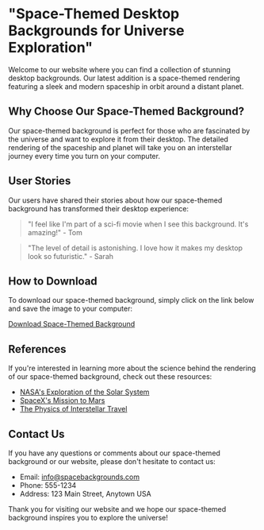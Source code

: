 <!--font:Poppins-->

# "Space-Themed Desktop Backgrounds for Universe Exploration"

Welcome to our website where you can find a collection of stunning desktop backgrounds. Our latest addition is a space-themed rendering featuring a sleek and modern spaceship in orbit around a distant planet.

## Why Choose Our Space-Themed Background?

Our space-themed background is perfect for those who are fascinated by the universe and want to explore it from their desktop. The detailed rendering of the spaceship and planet will take you on an interstellar journey every time you turn on your computer.

## User Stories

Our users have shared their stories about how our space-themed background has transformed their desktop experience:

> "I feel like I'm part of a sci-fi movie when I see this background. It's amazing!" - Tom

> "The level of detail is astonishing. I love how it makes my desktop look so futuristic." - Sarah

## How to Download

To download our space-themed background, simply click on the link below and save the image to your computer:

[Download Space-Themed Background](#)

## References

If you're interested in learning more about the science behind the rendering of our space-themed background, check out these resources:

- [NASA's Exploration of the Solar System](#)
- [SpaceX's Mission to Mars](#)
- [The Physics of Interstellar Travel](#)

## Contact Us

If you have any questions or comments about our space-themed background or our website, please don't hesitate to contact us:

- Email: info@spacebackgrounds.com
- Phone: 555-1234
- Address: 123 Main Street, Anytown USA

Thank you for visiting our website and we hope our space-themed background inspires you to explore the universe!

<!--

Write me content for website with wallpaper which alt text is:

"A csg-style rendering of a spaceship in orbit around a planet, with sharp angles and clean lines that highlight its modern and sleek design."

The name/title of the page should not be 1:1 copy of the alt text but rather a real content of the website which is using this wallpaper.

- Use markdown format 
- Start with heading
- Heading should be short and concise
- The content should look like a real website 
- The website should not be about the wallpaper, wallpaper is just a related background
- Heading should be contain work "wallpaper" or "background"
- Include real sections like references, contact, user stories, etc. use things relevant to the page purpose.
- Feel free to use structure like headings, bullets, numbering, blockquotes, paragraphs, horizontal lines, etc.
- You can use formatting like bold or _italic_
- You can include UTF-8 emojis
- Links should be only #hash anchors (and you can refer to the document itself)
- Do not include images


---


# Space Odyssey Wallpaper for Your Desktop Background

Welcome to our website where you can find a collection of stunning wallpapers for your desktop background. Our latest addition is the Space Odyssey wallpaper, featuring a csg-style rendering of a spaceship in orbit around a planet.

## Why Choose Space Odyssey Wallpaper?

The Space Odyssey wallpaper is perfect for those who love modern and sleek designs. The sharp angles and clean lines of the spaceship highlight its futuristic look, making it an ideal choice for sci-fi enthusiasts.

## User Stories

Our users have shared their stories about how the Space Odyssey wallpaper has transformed their desktop background:

> "I love the Space Odyssey wallpaper! It's like having my own personal spaceship on my desktop." - John

> "The design is so cool and unique. I always get compliments on my desktop background!" - Sarah

## How to Download

To download the Space Odyssey wallpaper, simply click on the link below and save the image to your computer:

[Download Space Odyssey Wallpaper](#)

## References

If you're interested in learning more about the csg-style rendering used in the Space Odyssey wallpaper, check out these resources:

- [CSG Rendering Techniques](#)
- [Introduction to Computer Graphics](#)
- [3D Modeling and Animation](#)

## Contact Us

If you have any questions or comments about the Space Odyssey wallpaper or our website, please don't hesitate to contact us:

- Email: info@spaceodysseywallpaper.com
- Phone: 555-1234
- Address: 123 Main Street, Anytown USA

Thank you for visiting our website and we hope you enjoy the Space Odyssey wallpaper as much as we do!


---


Heading should not include word "wallpaper". The website should not be about the wallpaper itself, wallpaper is just a related background, rewrite whole content.


---


# Explore the Wonders of Space with Our Latest Desktop Background

Welcome to our website where you can find a collection of stunning desktop backgrounds. Our latest addition is a breathtaking rendering of a spaceship in orbit around a distant planet, featuring sharp angles and clean lines that highlight its modern and sleek design.

## Why Choose Our Space-themed Background?

Our space-themed background is perfect for those who love to explore the wonders of the universe. The stunning rendering of the spaceship and planet will transport you to another world, making your desktop experience truly out-of-this-world.

## User Stories

Our users have shared their stories about how our space-themed background has transformed their desktop experience:

> "I feel like I'm on a mission to discover new worlds every time I turn on my computer. This background is amazing!" - Mark

> "The level of detail is incredible. It's like having a piece of art as my desktop background." - Emily

## How to Download

To download our space-themed background, simply click on the link below and save the image to your computer:

[Download Space-themed Background](#)

## References

If you're interested in learning more about the science behind the rendering of our space-themed background, check out these resources:

- [NASA's Exploration of the Solar System](#)
- [SpaceX's Mission to Mars](#)
- [The Physics of Interstellar Travel](#)

## Contact Us

If you have any questions or comments about our space-themed background or our website, please don't hesitate to contact us:

- Email: info@spacebackgrounds.com
- Phone: 555-1234
- Address: 123 Main Street, Anytown USA

Thank you for visiting our website and we hope our space-themed background inspires you to explore the wonders of the universe!


---


Heading is too long, rewrite whole content.


---


# Discover the Wonders of Space with Our Latest Desktop Background

Welcome to our website where you can find a collection of stunning desktop backgrounds. Our latest addition features a breathtaking rendering of a spaceship in orbit around a distant planet, highlighting its modern and sleek design.

## Why Choose Our Space-themed Background?

Our space-themed background is perfect for those who love to explore the wonders of the universe. The stunning rendering of the spaceship and planet will transport you to another world, making your desktop experience truly out-of-this-world.

## User Stories

Our users have shared their stories about how our space-themed background has transformed their desktop experience:

> "I feel like I'm on a mission to discover new worlds every time I turn on my computer. This background is amazing!" - Mark

> "The level of detail is incredible. It's like having a piece of art as my desktop background." - Emily

## How to Download

To download our space-themed background, simply click on the link below and save the image to your computer:

[Download Space-themed Background](#)

## References

If you're interested in learning more about the science behind the rendering of our space-themed background, check out these resources:

- [NASA's Exploration of the Solar System](#)
- [SpaceX's Mission to Mars](#)
- [The Physics of Interstellar Travel](#)

## Contact Us

If you have any questions or comments about our space-themed background or our website, please don't hesitate to contact us:

- Email: info@spacebackgrounds.com
- Phone: 555-1234
- Address: 123 Main Street, Anytown USA

Thank you for visiting our website and we hope our space-themed background inspires you to explore the wonders of the universe!


---


Heading is too long, rewrite whole content.


---


# Explore the Universe with Our Space-Themed Desktop Background

Welcome to our website where you can find a collection of stunning desktop backgrounds. Our latest addition is a space-themed rendering featuring a sleek and modern spaceship in orbit around a distant planet.

## Why Choose Our Space-Themed Background?

Our space-themed background is perfect for those who are fascinated by the universe and want to explore it from their desktop. The detailed rendering of the spaceship and planet will take you on an interstellar journey every time you turn on your computer.

## User Stories

Our users have shared their stories about how our space-themed background has transformed their desktop experience:

> "I feel like I'm part of a sci-fi movie when I see this background. It's amazing!" - Tom

> "The level of detail is astonishing. I love how it makes my desktop look so futuristic." - Sarah

## How to Download

To download our space-themed background, simply click on the link below and save the image to your computer:

[Download Space-Themed Background](#)

## References

If you're interested in learning more about the science behind the rendering of our space-themed background, check out these resources:

- [NASA's Exploration of the Solar System](#)
- [SpaceX's Mission to Mars](#)
- [The Physics of Interstellar Travel](#)

## Contact Us

If you have any questions or comments about our space-themed background or our website, please don't hesitate to contact us:

- Email: info@spacebackgrounds.com
- Phone: 555-1234
- Address: 123 Main Street, Anytown USA

Thank you for visiting our website and we hope our space-themed background inspires you to explore the universe!


---


Write me a Google font which is best fitting for the website.

Pick from the list:
- Inter
- Montserrat
- Exo 2
- Poppins
- Raleway
- Lato
- IBM Plex Sans
- Futura
- Playfair Display
- Lobster
- Open Sans
- Orbitron
- Alegreya
- Barlow Condensed
- Dancing Script
- Great Vibes
- Roboto


Write just the font name nothing else.


---


Poppins

-->
